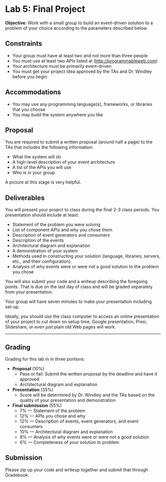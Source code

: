 # Lab 5: Final Project

**Objective**: Work with a small group to build an event-driven solution to a problem of your choice according to the parameters described below.

## Constraints

- Your group must have at least two and not more than three people
- You must use at least two APIs listed at (http://programmableweb.com)
- Your architecture must be primarily event-driven
- You must get your project idea approved by the TAs and Dr. Windley before you begin

## Accommodations

- You may use any programming language(s), frameworks, or libraries that you choose
- You may build the system anywhere you like

## Proposal

You are required to submit a written proposal (around half a page) to the TAs that includes the following information:

- What the system will do
- A high-level description of your event architecture
- A list of the APIs you will use
- Who is in your group

A picture at this stage is very helpful. 

## Deliverables

You will present your project to class during the final 2-3 class periods. You presentation should include at least:

- Statement of the problem you were solving
- List of component APIs and why you chose them
- Description of event generators and consumers
- Description of the events
- Architectural diagram and explanation
- A demonstration of your system 
- Methods used in constructing your solution (language, libraries, servers, etc., and their configuration). 
- Analysis of why events were or were not a good solution to the problem you chose

You will also submit your code and a writeup describing the foregoing points. That is due on the last day of class and will be graded separately from your presentation.

Your group will have seven minutes to make your presentation including set-up.  

Ideally, you should use the class computer to access an online presentation of your project to cut down on setup time. Google presentation, Presi, Slideshare, or even just plain old Web pages will work. 

----

## Grading

Grading for this lab in in three portions:

- **Proposal** (10%)
  - Pass or fail: Submit the written proposal by the deadline and have it approved
  - Architectural diagram and explanation 
- **Presentation** (35%)
  - Score will be determined by Dr. Windley and the TAs based on the quality of your presentation and demonstration
- **Final submission** (55%)
  - 7% &mdash; Statement of the problem
  - 12% &mdash; APIs you chose and why
  - 12% &mdash; Description of events, event generators, and event consumers
  - 10% &mdash; Architectural diagram and explanation
  - 8% &mdash; Analysis of why events were or were not a good solution
  - 6% &mdash; Completeness of your solution to problem 

## Submission

Please zip up your code and writeup together and submit that through Gradebook.
